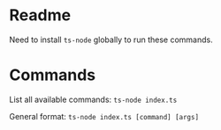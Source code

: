 # Readme

Need to install `ts-node` globally to run these commands.

# Commands

List all available commands:
`ts-node index.ts`

General format:
`ts-node index.ts [command] [args]`
